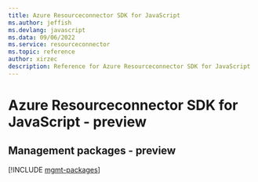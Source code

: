 ```yaml
---
title: Azure Resourceconnector SDK for JavaScript
ms.author: jeffish
ms.devlang: javascript
ms.data: 09/06/2022
ms.service: resourceconnector
ms.topic: reference
author: xirzec
description: Reference for Azure Resourceconnector SDK for JavaScript
---
```

# Azure Resourceconnector SDK for JavaScript - preview

## Management packages - preview
[!INCLUDE [mgmt-packages](resourceconnector-mgmt-index.md)]